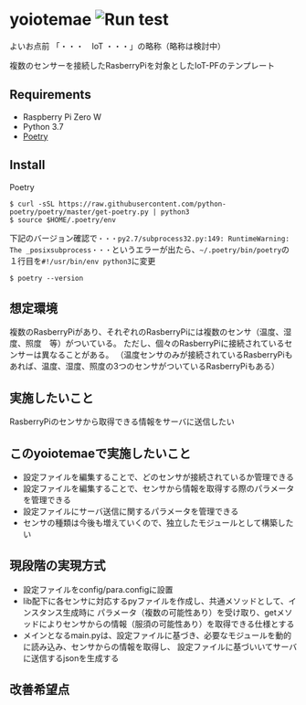 # yoiotemae <img alt="Run test" src="https://github.com/motohidentaku/yoiotemae/workflows/CI/badge.svg"></a>
よいお点前
「・・・　IoT ・・・」の略称（略称は検討中）

複数のセンサーを接続したRasberryPiを対象としたIoT-PFのテンプレート

## Requirements

* Raspberry Pi Zero W
* Python 3.7
* [Poetry](https://python-poetry.org/) 

## Install
Poetry
```
$ curl -sSL https://raw.githubusercontent.com/python-poetry/poetry/master/get-poetry.py | python3
$ source $HOME/.poetry/env
```
下記のバージョン確認で`・・・py2.7/subprocess32.py:149: RuntimeWarning: The _posixsubprocess・・・`というエラーが出たら、`~/.poetry/bin/poetry`の１行目を`#!/usr/bin/env python3`に変更
```
$ poetry --version
```

## 想定環境
複数のRasberryPiがあり、それぞれのRasberryPiには複数のセンサ（温度、湿度、照度　等）がついている。
ただし、個々のRasberryPiに接続されているセンサーは異なることがある。
（温度センサのみが接続されているRasberryPiもあれば、温度、湿度、照度の3つのセンサがついているRasberryPiもある）

## 実施したいこと
RasberryPiのセンサから取得できる情報をサーバに送信したい

## このyoiotemaeで実施したいこと
- 設定ファイルを編集することで、どのセンサが接続されているか管理できる
- 設定ファイルを編集することで、センサから情報を取得する際のパラメータを管理できる
- 設定ファイルにサーバ送信に関するパラメータを管理できる
- センサの種類は今後も増えていくので、独立したモジュールとして構築したい

## 現段階の実現方式
- 設定ファイルをconfig/para.configに設置
- lib配下に各センサに対応するpyファイルを作成し、共通メソッドとして、インスタンス生成時に
パラメータ（複数の可能性あり）を受け取り、getメソッドによりセンサからの情報（服須の可能性あり）を取得できる仕様とする
- メインとなるmain.pyは、設定ファイルに基づき、必要なモジュールを動的に読み込み、センサからの情報を取得し、
設定ファイルに基づいいてサーバに送信するjsonを生成する

## 改善希望点

